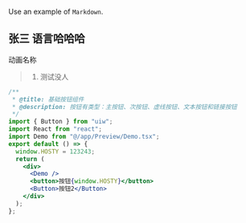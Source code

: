 Use an example of `Markdown`.

## 张三 语言哈哈哈

动画名称

> 1. 测试没人

```jsx
/**
 * @title: 基础按钮组件
 * @description: 按钮有类型：主按钮、次按钮、虚线按钮、文本按钮和链接按钮
 */
import { Button } from "uiw";
import React from "react";
import Demo from "@/app/Preview/Demo.tsx";
export default () => {
  window.HOSTY = 123243;
  return (
    <div>
      <Demo />
      <button>按钮{window.HOSTY}</button>
      <Button>按钮2</Button>
    </div>
  );
};
```
